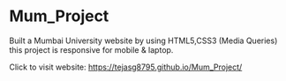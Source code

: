 # Mum_Project
Built a Mumbai University website by using HTML5,CSS3 (Media Queries) this project is responsive for mobile &amp; laptop.


Click to visit website: https://tejasg8795.github.io/Mum_Project/
